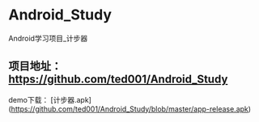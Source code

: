 # Android_Study
Android学习项目_计步器

## 项目地址：https://github.com/ted001/Android_Study

demo下载： [计步器.apk] (https://github.com/ted001/Android_Study/blob/master/app-release.apk)



